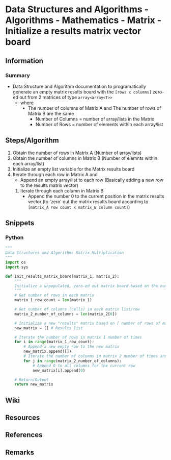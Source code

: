 # Data Structures and Algorithms - Algorithms - Mathematics - Matrix - Initialize a results matrix vector board

## Information

### Summary
- Data Structure and Algorithm documentation to programatically generate an empty matrix results board with the `[rows x columns]` zero-ed out from 2 matrices of type `array<array<T>>`
    - where
        - The number of columns of Matrix A and The number of rows of Matrix B are the same
            + Number of Columns = number of array/lists in the Matrix
            + Number of Rows = number of elements within each array/list

## Steps/Algorithm
1. Obtain the number of rows in Matrix A (Number of array/lists)
2. Obtain the number of columns in Matrix B (Number of elemnts within each array/list)
3. Initialize an empty list variable for the Matrix results board
4. Iterate through each row in Matrix A and
    + Append an empty array/list to each row (Basically adding a new row to the results matrix vector)
    1. Iterate through each column in Matrix B
        + Append the number 0 to the current position in the matrix results vector (to 'zero' out the matrix results board according to `[matrix_A row count x matrix_B column count]`)

## Snippets

### Python

```python
"""
Data Structures and Algorithm: Matrix Multiplication
"""
import os
import sys

def init_results_matrix_board(matrix_1, matrix_2):
    """
    Initialize a unpopulated, zero-ed out matrix board based on the number of rows of matrix 1 and number of columns of matrix 2
    """
    # Get number of rows in each matrix
    matrix_1_row_count = len(matrix_1)

    # Get number of columns (cells) in each matrix list/row
    matrix_2_number_of_columns = len(matrix_2[0])

    # Initialize a new "results" matrix based on [ number of rows of matrix 1 * number of columns of matrix 2 ] 
    new_matrix = [] # Results list

    # Iterate the number of rows in matrix 1 number of times
    for i in range(matrix_1_row_count):
        # Append a new empty row to the new matrix
        new_matrix.append([])
        # Iterate the number of columns in matrix 2 number of times and append 0 to 'zero' out the matrix results board according to [matrix_1 row x matrix_2 column]
        for j in range(matrix_2_number_of_columns):
            # Append 0 to all columns for the current row
            new_matrix[i].append(0)

    # Return/Output
    return new_matrix
```

## Wiki

## Resources

## References

## Remarks

